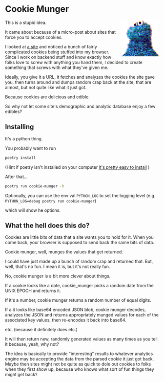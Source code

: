# Cookie Munger
<img src="img/CookieMunger.png" style="float:right" width=25%>

This is a stupid idea.

It came about because of a micro-post about sites that force you to accept cookies.

I looked at [a site](https://www.acehardware.com/) and noticed a bunch of fairly complicated cookies being stuffed into my browser. Since I work on backend stuff and know exactly how folks love to screw with anything you hand them, I decided to create something that screws with what they've given me.

Ideally, you give it a URL, it fetches and analyzes the cookies the site gave you, then
turns around and dumps random crap back at the site, that are almost, but not quite like what it just got.

Because cookies are delicious and edible.

So why not let some site's demographic and analytic database enjoy a few edibles?

## Installing

It's a python thing.

You probably want to run

```bash
poetry install
```

(Hint if poetry isn't installed on your computer [it's pretty easy to install](https://python-poetry.org/) )

After that...

```bash
poetry run cookie-munger -h
```

Optionally, you can use the env val `PYTHON_LOG` to set the logging level (e.g. `PYTHON_LOG=debug poetry run cookie-munger`)

which will show he options.

## What the hell does this do?

Cookies are little bits of data that a site wants you to hold for it. When you come back, your browser is supposed to send back the same bits of data.

Cookie munger, well, munges the values that get returned.

I could have just made up a bunch of random crap and returned that. But, well, that's no fun. I mean it is, but it's not really fun.

No, cookie munger is a bit more clever about things.

If a cookie looks like a date, cookie_munger picks a random date from the UNIX EPOCH and returns it.

If it's a number, cookie munger returns a random number of equal digits.

If a it looks like base64 encoded JSON blob, cookie munger decodes, analyzes the JSON and returns appropriately munged values for each of the associated key values, then re-encodes it back into base64.

etc. (because it definitely does etc.)

It will then return new, randomly generated values as many times as you tell it because, yeah, why not?

The idea is basically to provide "interesting" results to whatever analytics engine may be accepting the data from the parsed cookie it just got back. Maybe then sites might not be quite as quick to dole out cookies to folks when they first show up, because who knows what sort of fun things they might get back?
